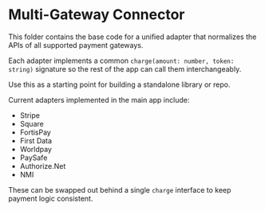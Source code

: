 # Multi-Gateway Connector

This folder contains the base code for a unified adapter that normalizes the APIs of all supported payment gateways.

Each adapter implements a common `charge(amount: number, token: string)` signature so the rest of the app can call them interchangeably.

Use this as a starting point for building a standalone library or repo.

Current adapters implemented in the main app include:

- Stripe
- Square
- FortisPay
- First Data
- Worldpay
- PaySafe
- Authorize.Net
- NMI

These can be swapped out behind a single `charge` interface to keep payment logic consistent.
